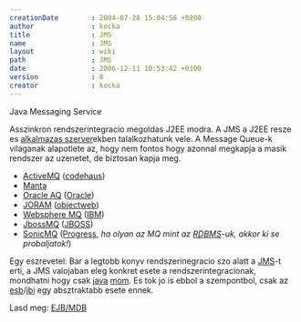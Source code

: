 ```yaml
---
creationDate        : 2004-07-28 15:04:58 +0200 
author              : kocka 
title               : JMS 
name                : JMS 
layout              : wiki 
path                : JMS 
date                : 2006-12-11 10:53:42 +0100 
version             : 8 
creator             : kocka 
---
```

Java Messaging Service

Asszinkron rendszerintegracio megoldas J2EE modra. A JMS a J2EE resze es [alkalmazas szerver](Alkalmazas%20Szerver.html)ekben talalkozhatunk vele.
A Message Queue-k vilaganak alapotlete az, hogy nem fontos hogy azonnal megkapja a masik rendszer az uzenetet, de biztosan kapja meg.

*   [ActiveMQ](ActiveMQ.html) ([codehaus](codehaus.html))
*   [Manta](Manta.html)
*   [Oracle AQ](Oracle%20AQ.html) ([Oracle](Oracle.html))
*   [JORAM](Missing.html) ([objectweb](objectweb.html))
*   [Websphere MQ](Missing.html) ([IBM](IBM.html))
*   [JbossMQ](Missing.html) ([JBOSS](jboss.html))
*   [SonicMQ](Missing.html) ([Progress](Progress.html), _ha olyan az MQ mint az [RDBMS](RDBMS.html)-uk, akkor ki se probaljatok!_) 

Egy eszrevetel: Bar a legtobb konyv rendszerinegracio szo alatt a [JMS](JMS.html)-t erti, a JMS valojaban eleg konkret esete a rendszerintegracionak, mondhatni hogy csak [java](java.html) [mom](MOM.html). Es tok jo is ebbol a szempontbol, csak az [esb](ESB.html)/[jbi](JBI.html) egy absztraktabb esete ennek.

Lasd meg: [EJB/MDB](EJB/MDB.html)


